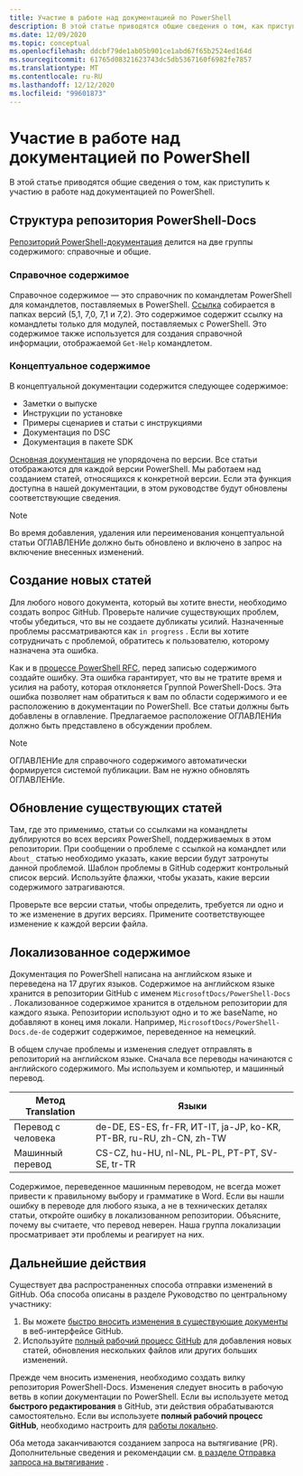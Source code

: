 ```yaml
---
title: Участие в работе над документацией по PowerShell
description: В этой статье приводятся общие сведения о том, как приступить к участию в работе над документацией по PowerShell.
ms.date: 12/09/2020
ms.topic: conceptual
ms.openlocfilehash: ddcbf79de1ab05b901ce1abd67f65b2524ed164d
ms.sourcegitcommit: 61765d08321623743dc5db5367160f6982fe7857
ms.translationtype: MT
ms.contentlocale: ru-RU
ms.lasthandoff: 12/12/2020
ms.locfileid: "99601873"
---
```

# <a name="get-started-contributing-to-powershell-documentation"></a>Участие в работе над документацией по PowerShell

В этой статье приводятся общие сведения о том, как приступить к участию в работе над документацией по PowerShell.

## <a name="powershell-docs-structure"></a>Структура репозитория PowerShell-Docs

[Репозиторий PowerShell-документация][psdocs] делится на две группы содержимого: справочные и общие.

### <a name="reference-content"></a>Справочное содержимое

Справочное содержимое — это справочник по командлетам PowerShell для командлетов, поставляемых в PowerShell.
[Ссылка][ref] собирается в папках версий (5,1, 7,0, 7,1 и 7,2). Это содержимое содержит ссылку на командлеты только для модулей, поставляемых с PowerShell. Это содержимое также используется для создания справочной информации, отображаемой `Get-Help` командлетом.

### <a name="conceptual-content"></a>Концептуальное содержимое

В концептуальной документации содержится следующее содержимое:

- Заметки о выпуске
- Инструкции по установке
- Примеры сценариев и статьи с инструкциями
- Документация по DSC
- Документация в пакете SDK

[Основная документация][conceptual] не упорядочена по версии. Все статьи отображаются для каждой версии PowerShell. Мы работаем над созданием статей, относящихся к конкретной версии. Если эта функция доступна в нашей документации, в этом руководстве будут обновлены соответствующие сведения.

> [!NOTE]
> Во время добавления, удаления или переименования концептуальной статьи ОГЛАВЛЕНИе должно быть обновлено и включено в запрос на включение внесенных изменений.

## <a name="creating-new-articles"></a>Создание новых статей

Для любого нового документа, который вы хотите внести, необходимо создать вопрос GitHub. Проверьте наличие существующих проблем, чтобы убедиться, что вы не создаете дубликаты усилий. Назначенные проблемы рассматриваются как `in progress` . Если вы хотите сотрудничать с проблемой, обратитесь к пользователю, которому назначена эта ошибка.

Как и в [процессе PowerShell RFC][rfc], перед записью содержимого создайте ошибку. Эта ошибка гарантирует, что вы не тратите время и усилия на работу, которая отклоняется Группой PowerShell-Docs. Эта ошибка позволяет нам обратиться к вам по области содержимого и ее расположению в документации по PowerShell. Все статьи должны быть добавлены в оглавление. Предлагаемое расположение ОГЛАВЛЕНИя должно быть представлено в обсуждении проблем.

> [!NOTE]
> ОГЛАВЛЕНИе для справочного содержимого автоматически формируется системой публикации. Вам не нужно обновлять ОГЛАВЛЕНИе.

## <a name="updating-existing-articles"></a>Обновление существующих статей

Там, где это применимо, статьи со ссылками на командлеты дублируются во всех версиях PowerShell, поддерживаемых в этом репозитории. При сообщении о проблеме с ссылкой на командлет или `About_` статью необходимо указать, какие версии будут затронуты данной проблемой. Шаблон проблемы в GitHub содержит контрольный список версий. Используйте флажки, чтобы указать, какие версии содержимого затрагиваются.

Проверьте все версии статьи, чтобы определить, требуется ли одно и то же изменение в других версиях. Примените соответствующее изменение к каждой версии файла.

## <a name="localized-content"></a>Локализованное содержимое

Документация по PowerShell написана на английском языке и переведена на 17 других языков. Содержимое на английском языке хранится в репозитории GitHub с именем `MicrosoftDocs/PowerShell-Docs` . Локализованное содержимое хранится в отдельном репозитории для каждого языка. Репозитории используют одно и то же baseName, но добавляют в конец имя локали. Например, `MicrosoftDocs/PowerShell-Docs.de-de` содержит содержимое, переведенное на немецкий.

В общем случае проблемы и изменения следует отправлять в репозиторий на английском языке. Сначала все переводы начинаются с английского содержимого. Мы используем и компьютер, и машинный перевод.

| Метод Translation  |                              Языки                               |
| ------------------- | -------------------------------------------------------------------- |
| Перевод с человека   | de-DE, ES-ES, fr-FR, ИТ-IT, ja-JP, ko-KR, PT-BR, ru-RU, zh-CN, zh-TW |
| Машинный перевод | CS-CZ, hu-HU, nl-NL, PL-PL, PT-PT, SV-SE, tr-TR                      |

Содержимое, переведенное машинным переводом, не всегда может привести к правильному выбору и грамматике в Word. Если вы нашли ошибку в переводе для любого языка, а не в технических деталях статьи, откройте ошибку в локализованном репозитории. Объясните, почему вы считаете, что перевод неверен. Наша группа локализации просматривает эти проблемы и реагирует на них.

## <a name="next-steps"></a>Дальнейшие действия

Существует два распространенных способа отправки изменений в GitHub. Оба способа описаны в разделе Руководство по центральному участнику:

1. Вы можете [быстро вносить изменения в существующие документы](/contribute/#quick-edits-to-existing-documents) в веб-интерфейсе GitHub.
1. Используйте [полный рабочий процесс GitHub][making-changes] для добавления новых статей, обновления нескольких файлов или других больших изменений.

Прежде чем вносить изменения, необходимо создать вилку репозитория PowerShell-Docs. Изменения следует вносить в рабочую ветвь в копии документации по PowerShell. Если вы используете метод **быстрого редактирования** в GitHub, эти действия обрабатываются самостоятельно. Если вы используете **полный рабочий процесс GitHub**, необходимо настроить для [работы локально][fork].

Оба метода заканчиваются созданием запроса на вытягивание (PR). Дополнительные сведения и рекомендации см. [в разделе Отправка запроса на вытягивание](pull-requests.md) .

<!--link refs-->
[conceptual]: https://github.com/MicrosoftDocs/PowerShell-Docs/tree/staging/reference/docs-conceptual
[fork]: /contribute/get-started-setup-local#fork-the-repository
[making-changes]: /contribute/how-to-write-workflows-major#making-your-changes
[psdocs]: https://github.com/MicrosoftDocs/PowerShell-Docs
[ref]: https://github.com/MicrosoftDocs/PowerShell-Docs/tree/staging/reference
[rfc]: https://github.com/PowerShell/powershell-rfc/blob/master/RFC0000-RFC-Process.md

